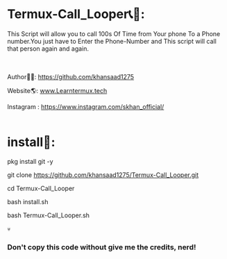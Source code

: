 # Termux-Call_Looper📞🔁:
This Script will allow you to call 100s Of Time from Your phone To a Phone number.You just have to Enter the Phone-Number and This script will call that person again and again.
<br><br><br>


Author👨‍💻: https://github.com/khansaad1275 <br>

Website🌎: www.Learntermux.tech <br>

Instagram : https://www.instagram.com/skhan_official/ <br>
<br>

# install📲:
pkg install git -y <br>

git clone https://github.com/khansaad1275/Termux-Call_Looper.git <br>

cd Termux-Call_Looper <br>

bash install.sh <br>

bash Termux-Call_Looper.sh <br>


💀<h3>Don't copy this code without give me the credits, nerd!</h3> <br>
